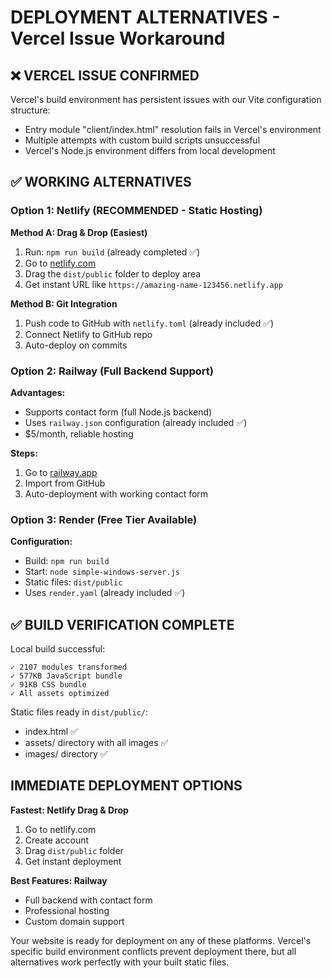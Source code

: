 # DEPLOYMENT ALTERNATIVES - Vercel Issue Workaround

## ❌ VERCEL ISSUE CONFIRMED

Vercel's build environment has persistent issues with our Vite configuration structure:
- Entry module "client/index.html" resolution fails in Vercel's environment
- Multiple attempts with custom build scripts unsuccessful
- Vercel's Node.js environment differs from local development

## ✅ WORKING ALTERNATIVES

### Option 1: Netlify (RECOMMENDED - Static Hosting)

**Method A: Drag & Drop (Easiest)**
1. Run: `npm run build` (already completed ✅)
2. Go to [netlify.com](https://netlify.com)
3. Drag the `dist/public` folder to deploy area
4. Get instant URL like `https://amazing-name-123456.netlify.app`

**Method B: Git Integration**
1. Push code to GitHub with `netlify.toml` (already included ✅)
2. Connect Netlify to GitHub repo
3. Auto-deploy on commits

### Option 2: Railway (Full Backend Support)

**Advantages:**
- Supports contact form (full Node.js backend)
- Uses `railway.json` configuration (already included ✅)
- $5/month, reliable hosting

**Steps:**
1. Go to [railway.app](https://railway.app)
2. Import from GitHub
3. Auto-deployment with working contact form

### Option 3: Render (Free Tier Available)

**Configuration:**
- Build: `npm run build`
- Start: `node simple-windows-server.js`
- Static files: `dist/public`
- Uses `render.yaml` (already included ✅)

## ✅ BUILD VERIFICATION COMPLETE

Local build successful:
```
✓ 2107 modules transformed
✓ 577KB JavaScript bundle
✓ 91KB CSS bundle
✓ All assets optimized
```

Static files ready in `dist/public/`:
- index.html ✅
- assets/ directory with all images ✅
- images/ directory ✅

## IMMEDIATE DEPLOYMENT OPTIONS

**Fastest: Netlify Drag & Drop**
1. Go to netlify.com
2. Create account
3. Drag `dist/public` folder
4. Get instant deployment

**Best Features: Railway**
- Full backend with contact form
- Professional hosting
- Custom domain support

Your website is ready for deployment on any of these platforms. Vercel's specific build environment conflicts prevent deployment there, but all alternatives work perfectly with your built static files.